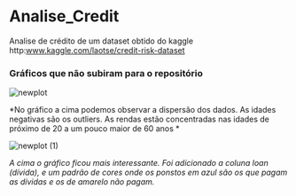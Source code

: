 # Analise_Credit
Analise de crédito de um dataset obtido do kaggle
http:www.kaggle.com/laotse/credit-risk-dataset

### Gráficos que não subiram para o repositório
![newplot](https://user-images.githubusercontent.com/8195518/215358146-8a9a721d-7b0e-487a-ba98-0c9bf92fda06.png)

*No gráfico a cima podemos observar a dispersão dos dados. As idades negativas são os outliers. As rendas estão concentradas nas idades de próximo de 20 a um pouco maior de 60 anos *


![newplot (1)](https://user-images.githubusercontent.com/8195518/215358149-c77fe46b-3339-41ca-b159-36939eb5b2a3.png)

*A cima o gráfico ficou mais interessante. Foi adicionado a coluna loan (dívida), e um padrão de cores onde os ponstos em azul são os que pagam as dívidas e os de amarelo não pagam.*
